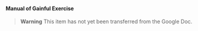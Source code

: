 #### Manual of Gainful Exercise

> **Warning**
> This item has not yet been transferred from the Google Doc.
